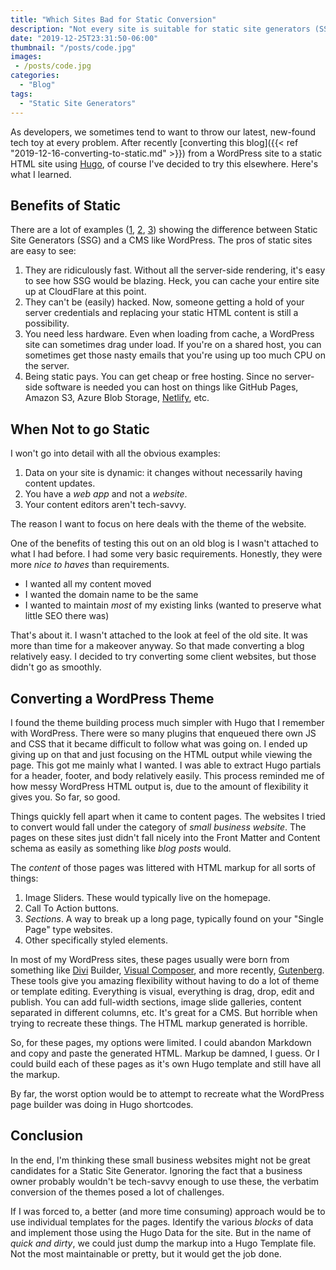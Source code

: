 ```yaml
---
title: "Which Sites Bad for Static Conversion"
description: "Not every site is suitable for static site generators (SSG)."
date: "2019-12-25T23:31:50-06:00"
thumbnail: "/posts/code.jpg"
images:
 - /posts/code.jpg
categories:
  - "Blog"
tags:
  - "Static Site Generators"
---
```

As developers, we sometimes tend to want to throw our latest, new-found tech toy at every problem. After recently [converting this blog]({{< ref "2019-12-16-converting-to-static.md" >}}) from a WordPress site to a static HTML site using [Hugo](https://gohugo.io/), of course I've decided to try this elsewhere. Here's what I learned.

## Benefits of Static
There are a lot of examples ([1](https://www.strattic.com/jekyll-hugo-wordpress-pros-cons-static-site-generators/), [2](https://hackernoon.com/why-migrate-from-wordpress-to-a-static-site-generator-c9d46bd24710), [3](https://bejamas.io/blog/wordpress-alternative/)) showing the difference between Static Site Generators (SSG) and a CMS like WordPress. The pros of static sites are easy to see:
1. They are ridiculously fast. Without all the server-side rendering, it's easy to see how SSG would be blazing. Heck, you can cache your entire site up at CloudFlare at this point.
2. They can't be (easily) hacked. Now, someone getting a hold of your server credentials and replacing your static HTML content is still a possibility.
3. You need less hardware. Even when loading from cache, a WordPress site can sometimes drag under load. If you're on a shared host, you can sometimes get those nasty emails that you're using up too much CPU on the server.
4. Being static pays. You can get cheap or free hosting. Since no server-side software is needed you can host on things like GitHub Pages, Amazon S3, Azure Blob Storage, [Netlify](https://www.netlify.com/), etc.

## When Not to go Static
I won't go into detail with all the obvious examples:
1. Data on your site is dynamic: it changes without necessarily having content updates.
2. You have a _web app_ and not a _website_.
3. Your content editors aren't tech-savvy.

The reason I want to focus on here deals with the theme of the website.

One of the benefits of testing this out on an old blog is I wasn't attached to what I had before. I had some very basic requirements.
Honestly, they were more _nice to haves_ than requirements.
- I wanted all my content moved
- I wanted the domain name to be the same
- I wanted to maintain _most_ of my existing links (wanted to preserve what little SEO there was)

That's about it. I wasn't attached to the look at feel of the old site. It was more than time for a makeover anyway.
So that made converting a blog relatively easy. I decided to try converting some client websites, but those didn't go as smoothly.

## Converting a WordPress Theme
I found the theme building process much simpler with Hugo that I remember with WordPress.
There were so many plugins that enqueued there own JS and CSS that it became difficult to follow what was going on.
I ended up giving up on that and just focusing on the HTML output while viewing the page. This got me mainly what I wanted. I was able to extract Hugo partials for a header, footer, and body relatively easily. This process reminded me of how messy WordPress HTML output is, due to the amount of flexibility it gives you. So far, so good.

Things quickly fell apart when it came to content pages. The websites I tried to convert would fall under the category of _small business website_. The pages on these sites just didn't fall nicely into the Front Matter and Content schema as easily as something like _blog posts_ would.

The _content_ of those pages was littered with HTML markup for all sorts of things:
1. Image Sliders. These would typically live on the homepage.
2. Call To Action buttons.
3. _Sections_. A way to break up a long page, typically found on your "Single Page" type websites.
4. Other specifically styled elements.

In most of my WordPress sites, these pages usually were born from something like [Divi](https://www.elegantthemes.com/gallery/divi/) Builder, [Visual Composer](https://visualcomposer.com/), and more recently, [Gutenberg](https://wordpress.org/gutenberg/). These tools give you amazing flexibility without having to do a lot of theme or template editing. Everything is visual, everything is drag, drop, edit and publish. You can add full-width sections, image slide galleries, content separated in different columns, etc. It's great for a CMS. But horrible when trying to recreate these things. The HTML markup generated is horrible.

So, for these pages, my options were limited. I could abandon Markdown and copy and paste the generated HTML.
Markup be damned, I guess. Or I could build each of these pages as it's own Hugo template and still have all the markup.

By far, the worst option would be to attempt to recreate what the WordPress page builder was doing in Hugo shortcodes.

## Conclusion
In the end, I'm thinking these small business websites might not be great candidates for a Static Site Generator.
Ignoring the fact that a business owner probably wouldn't be tech-savvy enough to use these, the verbatim conversion of the themes posed a lot of challenges.

If I was forced to, a better (and more time consuming) approach would be to use individual templates for the pages. Identify the various _blocks_ of data and implement those using the Hugo Data for the site. But in the name of _quick and dirty_, we could just dump the markup into a Hugo Template file. Not the most maintainable or pretty, but it would get the job done.